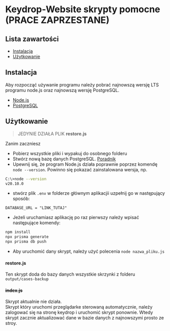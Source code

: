 # Keydrop-Website skrypty pomocne (PRACE ZAPRZESTANE)
## Lista zawartości
 - [Instalacja](#instalacja)
 - [Użytkowanie](#użytkowanie)
## Instalacja
Aby rozpocząć używanie programu należy pobrać najnowszą wersję LTS programu node.js oraz najnowszą wersję PostgreSQL.
- [Node.js](https://nodejs.org/en)
- [PostgreSQL](https://www.postgresql.org/)
## Użytkowanie
> JEDYNIE DZIAŁA PLIK **restore.js**

Zanim zaczniesz
- Pobierz wszystkie pliki i wypakuj do osobnego folderu
- Stwórz nową bazę danych PostgreSQL. [Poradnik](https://www.youtube.com/watch?v=Fb2UHQJMsYQ)
- Upewnij się, że program Node.js działa poprawnie poprzez komendę ``node --version``. Powinno się pokazać zainstalowana wersja, np.
```bash
C:\>node --version
v20.10.0
```
- stwórz plik ``.env`` w folderze głównym aplikacjii uzpełnij go w następujący sposób:
```.env
DATABASE_URL = "LINK_TUTAJ"
```
- Jeżeli uruchamiasz aplikację po raz pierwszy należy wpisać następujące komendy:
```bash
npm install
npx prisma generate
npx prisma db push
```
- Aby uruchomić dany skrypt, należy użyć polecenia ``node nazwa_pliku.js``


#### **restore.js**
Ten skrypt doda do bazy danych wszystkie skrzynki z folderu ``output/cases-backup``

#### **~~index.js~~**
Skrypt aktualnie nie działa.\
Skrypt który uruchomi przeglądarke sterowaną automatycznie, należy zalogować się na stronę keydrop i uruchomić skrypt ponownie. Wtedy skrypt zacznie aktualizować dane w bazie danych z najnowszymi prosto ze stroy.

